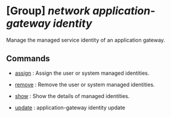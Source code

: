 # [Group] _network application-gateway identity_

Manage the managed service identity of an application gateway.

## Commands

- [assign](/Commands/network/application-gateway/identity/_assign.md)
: Assign the user or system managed identities.

- [remove](/Commands/network/application-gateway/identity/_remove.md)
: Remove the user or system managed identities.

- [show](/Commands/network/application-gateway/identity/_show.md)
: Show the details of managed identities.

- [update](/Commands/network/application-gateway/identity/_update.md)
: application-gateway identity update
